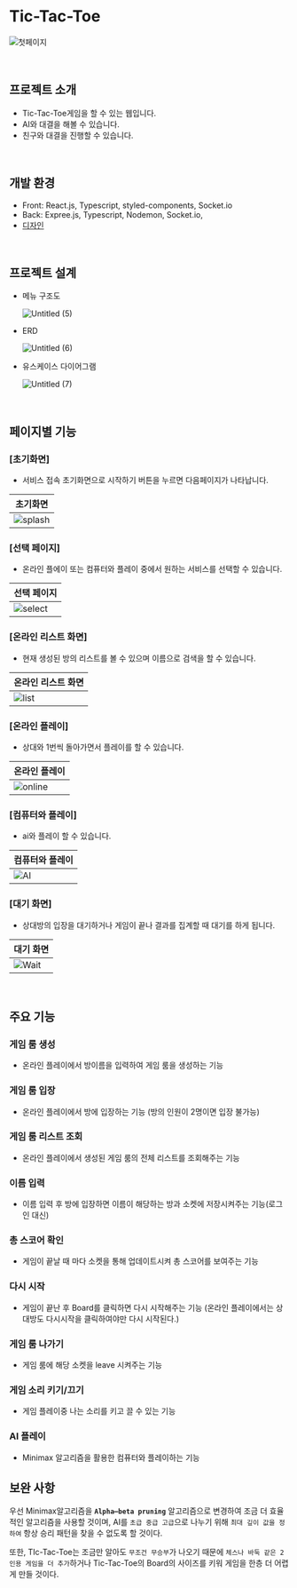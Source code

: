 # Tic-Tac-Toe
![첫페이지](https://github.com/Team-Newfangled/flock-front/assets/84362569/09e4fb24-8469-4494-b9fe-13ff37d1c133)

<br>

## 프로젝트 소개

- Tic-Tac-Toe게임을 할 수 있는 웹입니다.
- AI와 대결을 해볼 수 있습니다.
- 친구와 대결을 진행할 수 있습니다.

<br>

## 개발 환경

- Front: React.js, Typescript, styled-components, Socket.io
- Back: Expree.js, Typescript, Nodemon, Socket.io, 
- [디자인](https://www.figma.com/file/rMc9bYxeQXepnN6lH8RwKW/%ED%94%84%EC%8B%A4?type=design&node-id=3-28&mode=design&t=ay2Rehwjpr8SHI7o-0)

<br>

## 프로젝트 설계
- 메뉴 구조도
  
  ![Untitled (5)](https://github.com/seohyeon1578/Baekjoon/assets/84362569/dc1779d7-2fa9-4885-9787-7fb6fd5ff95d)
- ERD

  ![Untitled (6)](https://github.com/seohyeon1578/Baekjoon/assets/84362569/dc2ec240-7dc4-4ff6-b6c1-9933cc29d7ae)
- 유스케이스 다이어그램

  ![Untitled (7)](https://github.com/seohyeon1578/Baekjoon/assets/84362569/6df53135-d2a9-407c-838b-9eff8ae18d1f)

<br>

## 페이지별 기능

### [초기화면]
- 서비스 접속 초기화면으로 시작하기 버튼을 누르면 다음페이지가 나타납니다.

| 초기화면 |
|----------|
|![splash](https://github.com/Team-Newfangled/flock-front/assets/84362569/09e4fb24-8469-4494-b9fe-13ff37d1c133)|

### [선택 페이지]
- 온라인 플에이 또는 컴퓨터와 플레이 중에서 원하는 서비스를 선택할 수 있습니다.

| 선택 페이지 |
|----------|
|![select](https://github.com/Team-Newfangled/flock-front/assets/84362569/e60057ba-2b3e-495d-9b5c-09939b80c562)|

### [온라인 리스트 화면]
- 현재 생성된 방의 리스트를 볼 수 있으며 이름으로 검색을 할 수 있습니다.

| 온라인 리스트 화면 |
|----------|
|![list](https://github.com/seohyeon1578/Baekjoon/assets/84362569/5e0c5472-3c47-43c0-85ab-f40aafb92f8f)|

### [온라인 플레이]
- 상대와 1번씩 돌아가면서 플레이를 할 수 있습니다.

| 온라인 플레이 |
|----------|
|![online](https://github.com/seohyeon1578/Baekjoon/assets/84362569/7a5e31e2-841a-4353-8023-585ecf85d194)|

### [컴퓨터와 플레이]
- ai와 플레이 할 수 있습니다.

| 컴퓨터와 플레이 |
|----------|
|![AI](https://github.com/seohyeon1578/Baekjoon/assets/84362569/9e5bc291-5347-4e1c-8167-95d6729dc4b3)|

### [대기 화면]
- 상대방의 입장을 대기하거나 게임이 끝나 결과를 집계할 때 대기를 하게 됩니다.

| 대기 화면 |
|----------|
|![Wait](https://github.com/seohyeon1578/Baekjoon/assets/84362569/10ab7b1b-9a06-44ff-aa24-76ee59592c64)|

<br>

## 주요 기능

### 게임 룸 생성
- 온라인 플레이에서 방이름을 입력하여 게임 룸을 생성하는 기능 

### 게임 룸 입장	
- 온라인 플레이에서 방에 입장하는 기능 (방의 인원이 2명이면 입장 불가능)

### 게임 룸 리스트 조회	
- 온라인 플레이에서 생성된 게임 룸의 전체 리스트를 조회해주는 기능

### 이름 입력	
- 이름 입력 후 방에 입장하면 이름이 해당하는 방과 소켓에 저장시켜주는 기능(로그인 대신)

### 총 스코어 확인
- 게임이 끝날 때 마다 소켓을 통해 업데이트시켜 총 스코어를 보여주는 기능

### 다시 시작	
- 게임이 끝난 후 Board를 클릭하면 다시 시작해주는 기능 (온라인 플레이에서는 상대방도 다시시작을 클릭하여야만 다시 시작된다.)

### 게임 룸 나가기	
- 게임 룸에 해당 소켓을 leave 시켜주는 기능

### 게임 소리 키기/끄기	
- 게임 플레이중 나는 소리를 키고 끌 수 있는 기능

### AI 플레이	
- Minimax 알고리즘을 활용한 컴퓨터와 플레이하는 기능

## 보완 사항
우선 Minimax알고리즘을 **`Alpha–beta pruning`** 알고리즘으로 변경하여 조금 더 효율적인 알고리즘을 사용할 것이며,  AI를 `초급 중급 고급`으로 나누기 위해 `최대 깊이 값을 정하여` 항상 승리 패턴을 찾을 수 없도록 할 것이다.

또한, TIc-Tac-Toe는 조금만 알아도 `무조건 무승부`가 나오기 때문에 `체스나 바둑 같은 2인용 게임을 더 추가`하거나 Tic-Tac-Toe의 Board의 사이즈를 키워 게임을 한층 더 어렵게 만들 것이다.

